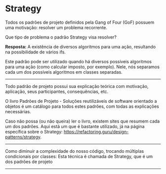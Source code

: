 # Strategy

Todos os padrões de projeto definidos pela Gang of Four (GoF) possuem uma motivação: resolver um problema recorrente.

Que tipo de problema o padrão Strategy visa resolver?


**Resposta:** A existência de diversos algoritmos para uma ação, resultando na possibilidade de vários ifs.

Este padrão pode ser utilizado quando há diversos possíveis algoritmos para uma ação (como calcular imposto, por exemplo). Nele, nós separamos cada um dos possíveis algoritmos em classes separadas.

---

Todo padrão de projeto possui sua explicação teórica com motivação, aplicação, seus participantes, consequências, etc.

O livro Padrões de Projeto - Soluções reutilizáveis de software orientado a objetos é um catálogo para todos estes padrões, com todas as explicações necessárias.

Caso não possa (ou não queira) ler o livro, existem sites que resumem cada um dos padrões. Aqui está um que é bastante utilizado, já na página específica sobre o Strategy: https://refactoring.guru/design-patterns/strategy.

---

Como diminuir a complexidade do nosso código, trocando múltiplas condicionais por classes:
Esta técnica é chamada de Strategy, que é um dos padrões de projeto

---
